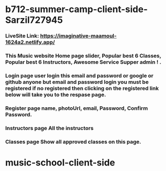 # b712-summer-camp-client-side-Sarzil727945

### LiveSite Link: https://imaginative-maamoul-1624a2.netlify.app/
### This Music website Home page  slider, Popular best 6 Classes, Popular best 6 Instructors,  Awesome Service Supper admin ! .

### Login page user login this email and password or google or github anyone but email and password login you must be registered  if no registered then clicking on the registered link below will take you to the respase page.
### Register page name, photoUrl, email, Password, Confirm Password.

### Instructors page All the instructors
### Classes page Show all approved classes on this page.
# music-school-client-side
